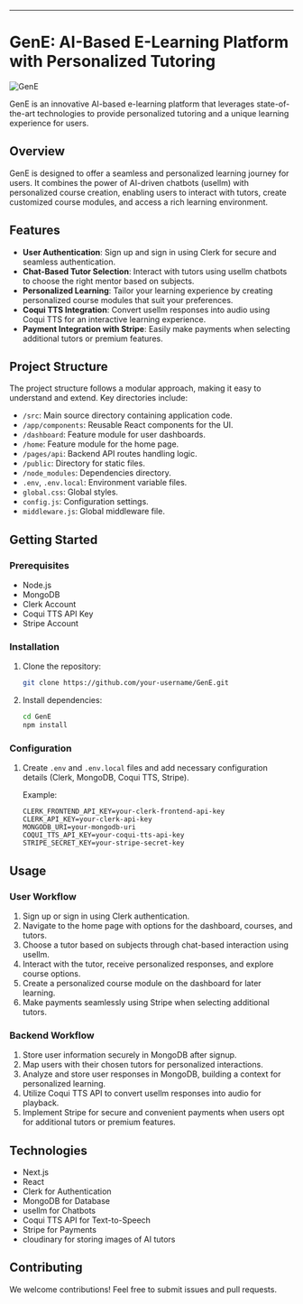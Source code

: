 
---

# GenE: AI-Based E-Learning Platform with Personalized Tutoring

![GenE](https://res.cloudinary.com/dwmz05ivk/image/upload/v1704478756/Gen_unwrqr.png)

GenE is an innovative AI-based e-learning platform that leverages state-of-the-art technologies to provide personalized tutoring and a unique learning experience for users.


## Overview

GenE is designed to offer a seamless and personalized learning journey for users. It combines the power of AI-driven chatbots (usellm) with personalized course creation, enabling users to interact with tutors, create customized course modules, and access a rich learning environment.

## Features

- **User Authentication**: Sign up and sign in using Clerk for secure and seamless authentication.
- **Chat-Based Tutor Selection**: Interact with tutors using usellm chatbots to choose the right mentor based on subjects.
- **Personalized Learning**: Tailor your learning experience by creating personalized course modules that suit your preferences.
- **Coqui TTS Integration**: Convert usellm responses into audio using Coqui TTS for an interactive learning experience.
- **Payment Integration with Stripe**: Easily make payments when selecting additional tutors or premium features.

## Project Structure

The project structure follows a modular approach, making it easy to understand and extend. Key directories include:

- `/src`: Main source directory containing application code.
- `/app/components`: Reusable React components for the UI.
- `/dashboard`: Feature module for user dashboards.
- `/home`: Feature module for the home page.
- `/pages/api`: Backend API routes handling logic.
- `/public`: Directory for static files.
- `/node_modules`: Dependencies directory.
- `.env`, `.env.local`: Environment variable files.
- `global.css`: Global styles.
- `config.js`: Configuration settings.
- `middleware.js`: Global middleware file.

## Getting Started

### Prerequisites

- Node.js
- MongoDB
- Clerk Account
- Coqui TTS API Key
- Stripe Account

### Installation

1. Clone the repository:

   ```bash
   git clone https://github.com/your-username/GenE.git
   ```

2. Install dependencies:

   ```bash
   cd GenE
   npm install
   ```

### Configuration

1. Create `.env` and `.env.local` files and add necessary configuration details (Clerk, MongoDB, Coqui TTS, Stripe).

   Example:

   ```env
   CLERK_FRONTEND_API_KEY=your-clerk-frontend-api-key
   CLERK_API_KEY=your-clerk-api-key
   MONGODB_URI=your-mongodb-uri
   COQUI_TTS_API_KEY=your-coqui-tts-api-key
   STRIPE_SECRET_KEY=your-stripe-secret-key
   ```

## Usage

### User Workflow

1. Sign up or sign in using Clerk authentication.
2. Navigate to the home page with options for the dashboard, courses, and tutors.
3. Choose a tutor based on subjects through chat-based interaction using usellm.
4. Interact with the tutor, receive personalized responses, and explore course options.
5. Create a personalized course module on the dashboard for later learning.
6. Make payments seamlessly using Stripe when selecting additional tutors.

### Backend Workflow

1. Store user information securely in MongoDB after signup.
2. Map users with their chosen tutors for personalized interactions.
3. Analyze and store user responses in MongoDB, building a context for personalized learning.
4. Utilize Coqui TTS API to convert usellm responses into audio for playback.
5. Implement Stripe for secure and convenient payments when users opt for additional tutors or premium features.

## Technologies

- Next.js
- React
- Clerk for Authentication
- MongoDB for Database
- usellm for Chatbots
- Coqui TTS API for Text-to-Speech
- Stripe for Payments
- cloudinary for storing images of AI tutors

## Contributing

We welcome contributions! Feel free to submit issues and pull requests.
